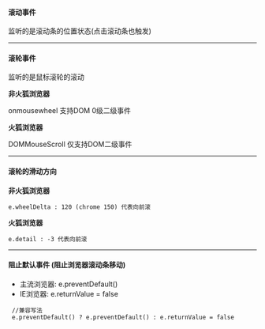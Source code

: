 #### 滚动事件

监听的是滚动条的位置状态(点击滚动条也触发)

---

#### 滚轮事件
监听的是鼠标滚轮的滚动

**非火狐浏览器**

onmousewheel 支持DOM 0级二级事件

**火狐浏览器**

DOMMouseScroll 仅支持DOM二级事件

---

#### 滚轮的滑动方向

**非火狐浏览器**
```
e.wheelDelta : 120 (chrome 150) 代表向前滚
```

**火狐浏览器**
```
e.detail : -3 代表向前滚
```
---

#### 阻止默认事件 (阻止浏览器滚动条移动)
- 主流浏览器: e.preventDefault() 
- IE浏览器: e.returnValue = false 
```
 //兼容写法
 e.preventDefault() ? e.preventDefault() : e.returnValue = false
```